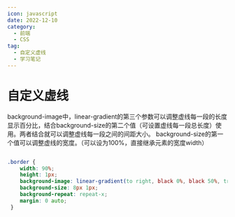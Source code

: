 ```yaml
---
icon: javascript
date: 2022-12-10
category:
  - 前端
  - CSS
tag:
  - 自定义虚线
  - 学习笔记
---
```


# 自定义虚线

background-image中，linear-gradient的第三个参数可以调整虚线每一段的长度显示百分比，结合background-size的第二个值（可设置虚线每一段总长度）使用。两者结合就可以调整虚线每一段之间的间距大小。
background-size的第一个值可以调整虚线的宽度。（可以设为100%，直接继承元素的宽度width）

```css

.border {
    width: 90%;
    height: 1px;
    background-image: linear-gradient(to right, black 0%, black 50%, transparent 50%);
    background-size: 8px 1px;
    background-repeat: repeat-x;
    margin: 0 auto;
 }

```